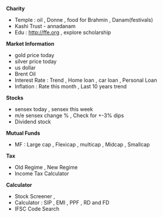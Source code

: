 
**Charity**
* Temple : oil , Donne , food for Brahmin , Danam(festivals)
* Kashi Trust - annadanam 
* Edu : http://ffe.org , explore scholarship

**Market Information**
- gold price today 
- silver price today
- us dollar
- Brent Oil
- Interest Rate : Trend , Home loan , car loan , Personal Loan 
- Inflation : Rate this month , Last 10 years trend


**Stocks**
- sensex today , sensex this week
- m/e sensex change % , Check for +-3% dips
- Dividend stock

**Mutual Funds**
- MF : Large cap , Flexicap , multicap , Midcap , Smallcap



**Tax**
- Old Regime , New Regime 
- Income Tax Calculator

**Calculator**
- Stock Screener , 
- Calculator : SIP , EMI , PPF , RD and FD 
- IFSC Code Search
